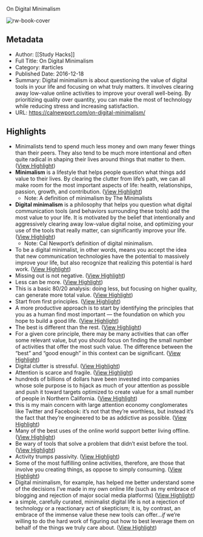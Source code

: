 On Digital Minimalism

![rw-book-cover](https://calnewport.com/wp-content/uploads/2016/12/reading_outside-640px.jpg)

## Metadata
- Author: [[Study Hacks]]
- Full Title: On Digital Minimalism
- Category: #articles
- Published Date: 2016-12-18
- Summary: Digital minimalism is about questioning the value of digital tools in your life and focusing on what truly matters. It involves clearing away low-value online activities to improve your overall well-being. By prioritizing quality over quantity, you can make the most of technology while reducing stress and increasing satisfaction.
- URL: https://calnewport.com/on-digital-minimalism/

## Highlights
- Minimalists tend to spend much less money and own many fewer things than their peers. They also tend to be much more intentional and often quite radical in shaping their lives around things that matter to them. ([View Highlight](https://read.readwise.io/read/01hxv9ppzfh4wn5j43ygybp9db))
- **Minimalism** is a lifestyle that helps people question what things add value to their lives. By clearing the clutter from life’s path, we can all make room for the most important aspects of life: health, relationships, passion, growth, and contribution. ([View Highlight](https://read.readwise.io/read/01hxv9q8vh7n8y13erx5sy6pq9))
    - Note: A definition of minimalism by The Minimalists
- **Digital minimalism** is a philosophy that helps you question what digital communication tools (and behaviors surrounding these tools) add the most value to your life. It is motivated by the belief that intentionally and aggressively clearing away low-value digital noise, and optimizing your use of the tools that really matter, can significantly improve your life. ([View Highlight](https://read.readwise.io/read/01hxv9vzvmpgbgrpxnyf5412ag))
    - Note: Cal Newport’s definition of digital minimalism.
- To be a digital minimalist, in other words, means you accept the idea that new communication technologies have the potential to massively improve your life, but also recognize that realizing this potential is hard work. ([View Highlight](https://read.readwise.io/read/01hxv9ybxmd0yycesyjzhfxbkg))
- Missing out is not negative. ([View Highlight](https://read.readwise.io/read/01hxv9zrnzf0ktphne3r0daxas))
- Less can be more. ([View Highlight](https://read.readwise.io/read/01hxvqnbst57q5rhc70fq93tf9))
- This is a basic 80/20 analysis: doing less, but focusing on higher quality, can generate more total value. ([View Highlight](https://read.readwise.io/read/01hxvqqxxdgeejjxf1t1rtjw46))
- Start from first principles. ([View Highlight](https://read.readwise.io/read/01hxvqr2neh43seb7d35fhdpd8))
- A more productive approach is to start by identifying the principles that you as a human find most important — the foundation on which you hope to build a good life. ([View Highlight](https://read.readwise.io/read/01hxvqt312svhtaykbzmky3zs3))
- The best is different than the rest. ([View Highlight](https://read.readwise.io/read/01hxvqvdknf4bb8xyfczwam8r2))
- For a given core principle, there may be many activities that can offer some relevant value, but you should focus on finding the small number of activities that offer the most such value. The difference between the “best” and “good enough” in this context can be significant. ([View Highlight](https://read.readwise.io/read/01hxvqwww6fc1311v1r1mk7hca))
- Digital clutter is stressful. ([View Highlight](https://read.readwise.io/read/01hxvqybmm989jynsgn5bb3fvk))
- Attention is scarce and fragile. ([View Highlight](https://read.readwise.io/read/01hxx01pejn4vmbp613mhcnk2e))
- hundreds of billions of dollars have been invested into companies whose sole purpose is to hijack as much of your attention as possible and push it toward targets optimized to create value for a small number of people in Northern California. ([View Highlight](https://read.readwise.io/read/01hxx0352g28a481egrgqnahdp))
- this is my main concern with large attention economy conglomerates like Twitter and Facebook: it’s not that they’re worthless, but instead it’s the fact that they’re engineered to be as addictive as possible. ([View Highlight](https://read.readwise.io/read/01hxx03sxay8ja8406wcttf1jm))
- Many of the best uses of the online world support better living offline. ([View Highlight](https://read.readwise.io/read/01hxx3gdw2c4v16vmcq0rjjv3e))
- Be wary of tools that solve a problem that didn’t exist before the tool. ([View Highlight](https://read.readwise.io/read/01hxx3n7f3n95naayegc8kc0a3))
- Activity trumps passivity. ([View Highlight](https://read.readwise.io/read/01hxx3nbdmz1yaqs9rm9f73yy2))
- Some of the most fulfilling online activities, therefore, are those that involve you creating things, as oppose to simply consuming. ([View Highlight](https://read.readwise.io/read/01hxx3pv0matvrs8zrpnew6hs8))
- Digital minimalism, for example, has helped me better understand some of the decisions I’ve made in my own online life (such as my embrace of blogging and rejection of major social media platforms) ([View Highlight](https://read.readwise.io/read/01hxx3t50kye61v6d6x3hwm1jx))
- a simple, carefully curated, minimalist digital life is not a rejection of technology or a reactionary act of skepticism; it is, by contrast, an embrace of the immense value these new tools can offer…*if* we’re willing to do the hard work of figuring out how to best leverage them on behalf of the things we truly care about. ([View Highlight](https://read.readwise.io/read/01hxx3w9zzvrxjd314zn0qhr7q))
